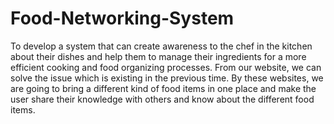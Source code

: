 # Food-Networking-System
To develop a system that can create awareness to the chef in the kitchen about their dishes and help them to manage their ingredients for a more efficient cooking and food organizing processes. From our website, we can solve the issue which is existing in the previous time. By these websites, we are going to bring a different kind of food items in one place and make the user share their knowledge with others and know about the different food items.
